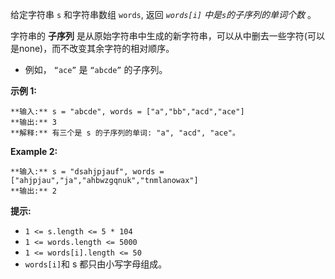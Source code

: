 给定字符串 `s` 和字符串数组 `words`, 返回   _`words[i]` 中是`s`的子序列的单词个数_ 。

字符串的 **子序列** 是从原始字符串中生成的新字符串，可以从中删去一些字符(可以是none)，而不改变其余字符的相对顺序。

  * 例如， `“ace”` 是 `“abcde”` 的子序列。



**示例 1:**

    
    
    **输入:** s = "abcde", words = ["a","bb","acd","ace"]
    **输出:** 3
    **解释:** 有三个是 s 的子序列的单词: "a", "acd", "ace"。
    

**Example 2:**

    
    
    **输入:** s = "dsahjpjauf", words = ["ahjpjau","ja","ahbwzgqnuk","tnmlanowax"]
    **输出:** 2
    



**提示:**

  * `1 <= s.length <= 5 * 104`
  * `1 <= words.length <= 5000`
  * `1 <= words[i].length <= 50`
  * `words[i]`和 s 都只由小写字母组成。

​​​​

